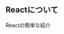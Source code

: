 ## Reactについて

Reactの簡単な紹介

<!--<img src="http://localhost:3011/profile.jpg" width="200px" height="200px" />-->
